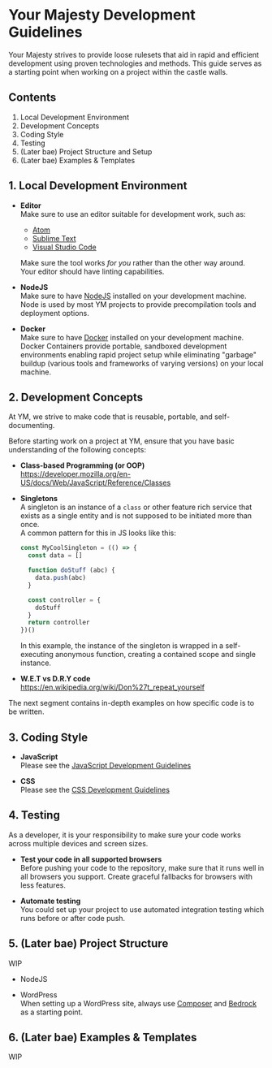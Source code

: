 # Your Majesty Development Guidelines

Your Majesty strives to provide loose rulesets that aid in rapid and efficient
development using proven technologies and methods. This guide serves as a
starting point when working on a project within the castle walls.

## Contents
1. Local Development Environment
1. Development Concepts
1. Coding Style
1. Testing
1. (Later bae) Project Structure and Setup
1. (Later bae) Examples & Templates

## 1. Local Development Environment
- **Editor**  
  Make sure to use an editor suitable for development work, such as:
    - [Atom](https://atom.io/)
    - [Sublime Text](https://www.sublimetext.com/)
    - [Visual Studio Code](https://code.visualstudio.com/)  

  Make sure the tool works _for you_ rather than the other way around.  
  Your editor should have linting capabilities.

- **NodeJS**  
  Make sure to have [NodeJS](https://nodejs.org/en/) installed on your development machine.
  Node is used by most YM projects to provide precompilation tools and deployment options.  

- **Docker**  
  Make sure to have [Docker](https://www.docker.com/) installed on your development machine.
  Docker Containers provide portable, sandboxed development environments enabling
  rapid project setup while eliminating "garbage" buildup (various tools and frameworks of varying versions) on your local machine.  

## 2. Development Concepts
At YM, we strive to make code that is reusable, portable, and self-documenting.

Before starting work on a project at YM, ensure that you have basic understanding of the following concepts:
- **Class-based Programming (or OOP)**  
  https://developer.mozilla.org/en-US/docs/Web/JavaScript/Reference/Classes

- **Singletons**  
  A singleton is an instance of a `class` or other feature rich service that exists as a single entity and is not supposed to be initiated more than once.  
  A common pattern for this in JS looks like this:
  ```js
  const MyCoolSingleton = (() => {
    const data = []

    function doStuff (abc) {
      data.push(abc)
    }

    const controller = {
      doStuff
    }
    return controller
  })()
  ```
  In this example, the instance of the singleton is wrapped in a self-executing anonymous function, creating a contained scope and single instance.

- **W.E.T vs D.R.Y code**  
  https://en.wikipedia.org/wiki/Don%27t_repeat_yourself

The next segment contains in-depth examples on how specific code is to be written.

## 3. Coding Style
- **JavaScript**  
  Please see the [JavaScript Development Guidelines](coding-style/javascript.md)

- **CSS**  
  Please see the [CSS Development Guidelines](coding-style/css.md)


## 4. Testing
  As a developer, it is your responsibility to make sure your code works across multiple devices and screen sizes.

  - **Test your code in all supported browsers**  
    Before pushing your code to the repository, make sure that it runs well in all browsers you support. Create graceful fallbacks for browsers with less features.

  - **Automate testing**  
    You could set up your project to use automated integration testing which runs before or after code push.

## 5. (Later bae) Project Structure
WIP
- NodeJS

- WordPress  
  When setting up a WordPress site, always use [Composer](https://getcomposer.org/) and [Bedrock](https://roots.io/bedrock/) as a starting point.


## 6. (Later bae) Examples & Templates
WIP
